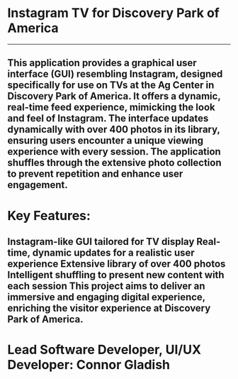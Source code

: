 # Instagram TV for Discovery Park of America
---
This application provides a graphical user interface (GUI) resembling Instagram, designed specifically for use on TVs at the Ag Center in Discovery Park of America. It offers a dynamic, real-time feed experience, mimicking the look and feel of Instagram. The interface updates dynamically with over 400 photos in its library, ensuring users encounter a unique viewing experience with every session. The application shuffles through the extensive photo collection to prevent repetition and enhance user engagement.
---
# Key Features:

Instagram-like GUI tailored for TV display
Real-time, dynamic updates for a realistic user experience
Extensive library of over 400 photos
Intelligent shuffling to present new content with each session
This project aims to deliver an immersive and engaging digital experience, enriching the visitor experience at Discovery Park of America.
---
# Lead Software Developer, UI/UX Developer: Connor Gladish

